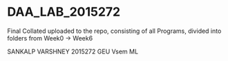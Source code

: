 # DAA_LAB_2015272

Final Collated uploaded to the repo, consisting of all Programs, divided into folders from Week0 -> Week6

SANKALP VARSHNEY
	2015272
		GEU Vsem ML
